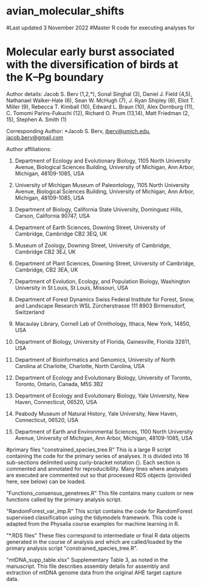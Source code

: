 # avian_molecular_shifts

#Last updated 3 November 2022
#Master R code for executing analyses for

# Molecular early burst associated with the diversification of birds at the K–Pg boundary
Author details: Jacob S. Berv (1,2,*), Sonal Singhal (3), Daniel J.
Field (4,5), Nathanael Walker-Hale (6), Sean W. McHugh (7), J. Ryan
Shipley (8), Eliot T. Miller (9), Rebecca T. Kimball (10), Edward L.
Braun (10), Alex Dornburg (11), C. Tomomi Parins-Fukuchi (12), Richard
O. Prum (13,14), Matt Friedman (2, 15), Stephen A. Smith (1)

Corresponding Author: *Jacob S. Berv, jberv@umich.edu,
jacob.berv@gmail.com

Author affiliations:

1.	Department of Ecology and Evolutionary Biology, 1105 North
University Avenue, Biological Sciences Building, University of Michigan,
Ann Arbor, Michigan, 48109-1085, USA

2.	University of Michigan Museum of Paleontology, 1105 North
University Avenue, Biological Sciences Building, University of Michigan,
Ann Arbor, Michigan, 48109-1085, USA

3.	Department of Biology, California State University, Dominguez
Hills, Carson, California 90747, USA

4.	Department of Earth Sciences, Downing Street, University of
Cambridge, Cambridge CB2 3EQ, UK

5.	Museum of Zoology, Downing Street, University of Cambridge,
Cambridge CB2 3EJ, UK

6.	Department of Plant Sciences, Downing Street, University of
Cambridge, Cambridge, CB2 3EA, UK

7.	Department of Evolution, Ecology, and Population Biology,
Washington University in St Louis, St Louis, Missouri, USA

8.	Department of Forest Dynamics Swiss Federal Institute for Forest,
Snow, and Landscape Research WSL Zürcherstrasse 111 8903 Birmensdorf,
Switzerland

9.	Macaulay Library, Cornell Lab of Ornithology, Ithaca, New York,
14850, USA

10.	Department of Biology, University of Florida, Gainesville,
Florida 32611, USA

11.	Department of Bioinformatics and Genomics, University of North
Carolina at Charlotte, Charlotte, North Carolina, USA

12.	Department of Ecology and Evolutionary Biology, University of
Toronto, Toronto, Ontario, Canada, M5S 3B2

13.	Department of Ecology and Evolutionary Biology, Yale University,
New Haven, Connecticut, 06520, USA

14.	Peabody Museum of Natural History, Yale University, New Haven,
Connecticut, 06520, USA

15.	Department of Earth and Environmental Sciences, 1100 North
University Avenue, University of Michigan, Ann Arbor, Michigan,
48109-1085, USA


#primary files
"constrained_species_tree.R"
This is a large R script containing the code for the primary 
series of analyses. It is divided into 16 sub-sections delimited 
using curly-bracket notation {}. Each section is commented and 
annotated for reproducibility. Many lines where analyses are 
executed are commented out so that processed RDS objects (provided 
here, see below) can be loaded.

"Functions_consensus_genetrees.R"
This file contains many custom or new functions called by the 
primary analysis script.

"RandomForest_var_imp.R"
This script contains the code for RandomForest supervised 
classification using the tidymodels framework. This code is 
adapted from the Physalia course examples for machine learning 
in R.

"*.RDS files"
These files correspond to intermediate or final R data objects 
generated in the course of analysis and which are called/loaded 
by the primary analysis script "constrained_species_tree.R".

"mtDNA_supp_table.xlsx"
Supplementary Table 3, as noted in the manuscript. This file
describes assembly details for assembly and extraction of 
mtDNA genome data from the original AHE target capture data.




